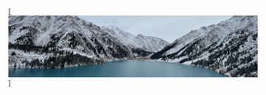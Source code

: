 [![Header](https://github.com/VictoriaYarotskaya/VictoriaYarotskaya/blob/main/Снимок%20экрана%202022-12-13%20в%2012.26.37.png)]
